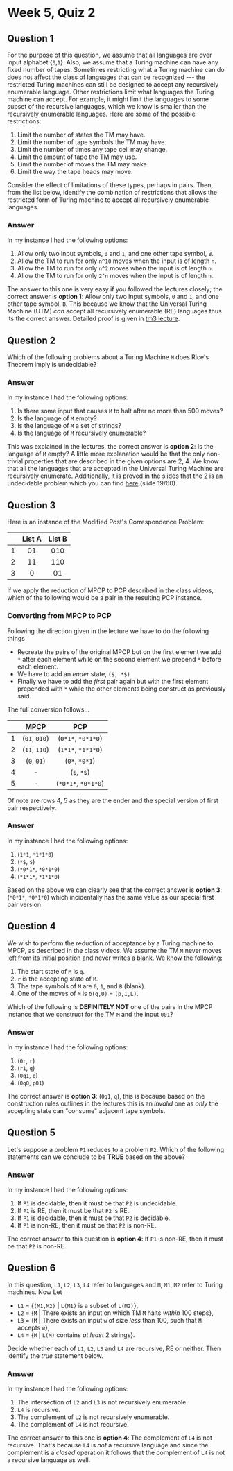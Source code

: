 # Week 5, Quiz 2
 
## Question 1

For the purpose of this question, we assume that all languages are over input alphabet {`0`,`1`}. Also, we assume 
that a Turing machine can have any fixed number of tapes. Sometimes restricting what a Turing machine can do does 
not affect the class of languages that can be recognized --- the restricted Turing machines can sti l be designed 
to accept any recursively enumerable language. Other restrictions limit what languages the Turing machine can accept. 
For example, it might limit the languages to some subset of the recursive languages, which we know is smaller than 
the recursively enumerable languages. Here are some of the possible restrictions:

 1. Limit the number of states the TM may have.
 2. Limit the number of tape symbols the TM may have.
 3. Limit the number of times any tape cell may change.
 4. Limit the amount of tape the TM may use.
 5. Limit the number of moves the TM may make.
 6. Limit the way the tape heads may move.

Consider the effect of limitations of these types, perhaps in pairs. Then, from the list below, identify the 
combination of restrictions that allows the restricted form of Turing machine to accept all recursively enumerable 
languages.


### Answer

In my instance I had the following options:

 1. Allow only two input symbols, `0` and `1`, and one other tape symbol, `B`.
 2. Allow the TM to run for only `n^10` moves when the input is of length `n`.
 3. Allow the TM to run for only `n^2` moves when the input is of length `n`.
 4. Allow the TM to run for only `2^n` moves when the input is of length `n`.
 
The answer to this one is very easy if you followed the lectures closely; the correct answer is 
**option 1**: Allow only two input symbols, `0` and `1`, and one other tape symbol, `B`. This because we know that
the Universal Turing Machine (UTM) *can* accept all recursively enumerable (RE) languages thus its the correct answer.
Detailed proof is given in [tm3 lecture][1].

[1]: slides/18_tm3.ppt

## Question 2

Which of the following problems about a Turing Machine `M` does Rice's Theorem imply is undecidable?

### Answer

In my instance I had the following options:

 1. Is there some input that causes `M` to halt after no more than 500 moves?
 2. Is the language of `M` empty?
 3. Is the language of `M` a set of strings?
 4. Is the language of `M` recursively enumerable?
 
This was explained in the lectures, the correct answer is **option 2**: Is the language of `M` empty? A little more
explanation would be that the only non-trivial properties that are described in the given options are 2, 4. We know
that all the languages that are accepted in the Universal Turing Machine are recursively enumerate. Additionally, it
is proved in the slides that the 2 is an undecidable problem which you can find [here][1] (slide 19/60).

[1]: slides/19_tm4.ppt

## Question 3

Here is an instance of the Modified Post's Correspondence Problem:

|       | List A | List B |
|:-----:|:------:|:------:|
|   1   |   01   |   010  |
|   2   |   11   |   110  |
|   3   |    0   |   01   |

If we apply the reduction of MPCP to PCP described in the class videos, which of the following 
would be a pair in the resulting PCP instance.

### Converting from MPCP to PCP

Following the direction given in the lecture we have to do the following things

 * Recreate the pairs of the original MPCP but on the first element we add `*` after each element while on the second
 element we prepend `*` before each element.
  * We have to add an *ender* state, `($, *$)`
  * Finally we have to add the *first* pair again but with the first element prepended with `*` while the other 
  elements being construct as previously said.
  
The full conversion follows...

|       |      MPCP     |         PCP         | 
|:-----:|:-------------:|:-------------------:|
|   1   | (`01`, `010`) | (`0*1*`, `*0*1*0`)  |
|   2   | (`11`, `110`) | (`1*1*`, `*1*1*0`)  |
|   3   |  (`0`, `01`)  |   (`0*`, `*0*1`)    |
|   4   |       -       |     (`$`, `*$`)     |
|   5   |       -       | (`*0*1*`, `*0*1*0`) |

Of note are rows 4, 5 as they are the ender and the special version of first pair respectively.

### Answer

In my instance I had the following options:

 1. (`1*1`, `*1*1*0`)
 2. (`*$`, `$`)
 3. (`*0*1*`, `*0*1*0`)
 4. (`*1*1*`, `*1*1*0`)
 
Based on the above we can clearly see that the correct answer is **option 3**: (`*0*1*`, `*0*1*0`) which incidentally
has the same value as our special first pair version.

## Question 4

We wish to perform the reduction of acceptance by a Turing machine to MPCP, as described in the class videos. 
We assume the TM `M` never moves left from its initial position and never writes a blank. We know the following:

 1. The start state of `M` is `q`.
 2. `r` is the accepting state of `M`.
 3. The tape symbols of `M` are `0`, `1`, and `B` (blank).
 4. One of the moves of `M` is `δ(q,0)` = `(p,1,L)`.

Which of the following is **DEFINITELY NOT** one of the pairs in the MPCP instance that we construct for the 
TM `M` and the input `001`?

### Answer

In my instance I had the following options:

 1. (`0r`, `r`)
 2. (`r1`, `q`)
 3. (`0q1`, `q`)
 4. (`0q0`, `p01`)
 
 
The correct answer is **option 3**: (`0q1`, `q`), this is because based on the construction rules outlines in the
lectures this is an *invalid* one as *only* the accepting state can "consume" adjacent tape symbols.

## Question 5

Let's suppose a problem `P1` reduces to a problem `P2`. Which of the following statements can we conclude to be 
**TRUE** based on the above?


### Answer

In my instance I had the following options:

 1. If `P1` is decidable, then it must be that `P2` is undecidable.
 2. If `P1` is RE, then it must be that `P2` is RE.
 3. If `P1` is decidable, then it must be that `P2` is decidable.
 4. If `P1` is non-RE, then it must be that `P2` is non-RE.
 
The correct answer to this question is **option 4**: If `P1` is non-RE, then it must be that `P2` is non-RE.

## Question 6

In this question, `L1`, `L2`, `L3`, `L4` refer to languages and `M`, `M1`, `M2` refer to Turing machines. Now Let

 * `L1` = {`(M1,M2)` | `L(M1)` is a subset of `L(M2)`},
 * `L2` = {`M` | There exists an input on which TM `M` halts *within* 100 steps},
 * `L3` = {`M` | There exists an input `w` of size *less* than 100, such that `M` accepts `w`},
 * `L4` = {`M` | `L(M)` contains *at least* 2 strings}.

Decide whether each of `L1`, `L2`, `L3` and `L4` are recursive, RE or neither. Then identify the *true* 
statement below.


### Answer

In my instance I had the following options:

 1. The intersection of `L2` and `L3` is not recursively enumerable.
 2. `L4` is recursive.
 3. The complement of `L2` is not recursively enumerable.
 4. The complement of `L4` is not recursive.
 
The correct answer to this one is **option 4**: The complement of `L4` is not recursive. That's because `L4` is
*not* a recursive language and since the complement is a *closed* operation it follows that the complement of
`L4` is not a recursive language as well.